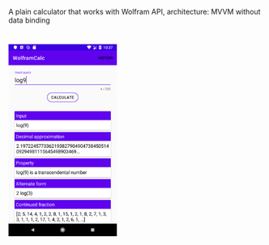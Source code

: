 A plain calculator that works with Wolfram API, architecture: MVVM without data binding

# 
<img src="/screenshots/mainscreen.png" height="380px"/>

